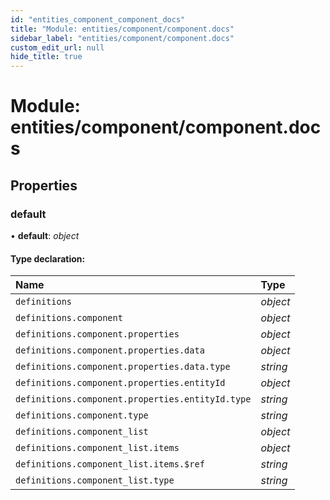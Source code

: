 ```yaml
---
id: "entities_component_component_docs"
title: "Module: entities/component/component.docs"
sidebar_label: "entities/component/component.docs"
custom_edit_url: null
hide_title: true
---
```


# Module: entities/component/component.docs

## Properties

### default

• **default**: *object*

#### Type declaration:

| Name | Type |
| :------ | :------ |
| `definitions` | *object* |
| `definitions.component` | *object* |
| `definitions.component.properties` | *object* |
| `definitions.component.properties.data` | *object* |
| `definitions.component.properties.data.type` | *string* |
| `definitions.component.properties.entityId` | *object* |
| `definitions.component.properties.entityId.type` | *string* |
| `definitions.component.type` | *string* |
| `definitions.component_list` | *object* |
| `definitions.component_list.items` | *object* |
| `definitions.component_list.items.$ref` | *string* |
| `definitions.component_list.type` | *string* |
